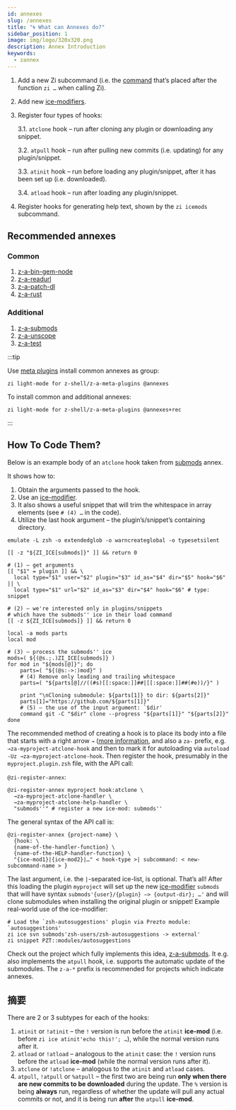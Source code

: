 ```yaml
---
id: annexes
slug: /annexes
title: "🌀 What can Annexes do?"
sidebar_position: 1
image: img/logo/320x320.png
description: Annex Introduction
keywords:
  - zannex
---
```


<!-- @format -->

1. Add a new Zi subcommand (i.e. the [command][1] that’s placed after the function `zi …` when calling Zi).

2. Add new [ice-modifiers][2].

3. Register four types of hooks:

   3.1. `atclone` hook – run after cloning any plugin or downloading any snippet.

   3.2. `atpull` hook – run after pulling new commits (i.e. updating) for any plugin/snippet.

   3.3. `atinit` hook – run before loading any plugin/snippet, after it has been set up (i.e. downloaded).

   3.4. `atload` hook – run after loading any plugin/snippet.

4. Register hooks for generating help text, shown by the `zi icemods` subcommand.

## Recommended annexes

### Common

1. [z-a-bin-gem-node][3]
2. [z-a-readurl][4]
3. [z-a-patch-dl][5]
4. [z-a-rust][6]

### Additional

1. [z-a-submods][7]
2. [z-a-unscope][8]
3. [z-a-test][9]

:::tip

Use [meta plugins][10] install common annexes as group:

```shell
zi light-mode for z-shell/z-a-meta-plugins @annexes
```

To install common and additional annexes:

```shell
zi light-mode for z-shell/z-a-meta-plugins @annexes+rec
```

:::

## How To Code Them?

Below is an example body of an `atclone` hook taken from [submods][7] annex.

It shows how to:

1. Obtain the arguments passed to the hook.
2. Use an [ice-modifier][2].
3. It also shows a useful snippet that will trim the whitespace in array elements (see `# (4) …` in the code).
4. Utilize the last hook argument – the plugin’s/snippet’s containing directory.

```shell
emulate -L zsh -o extendedglob -o warncreateglobal -o typesetsilent

[[ -z "${ZI_ICE[submods]}" ]] && return 0

# (1) – get arguments
[[ "$1" = plugin ]] && \
  local type="$1" user="$2" plugin="$3" id_as="$4" dir="$5" hook="$6" || \
  local type="$1" url="$2" id_as="$3" dir="$4" hook="$6" # type: snippet

# (2) – we're interested only in plugins/snippets
# which have the submods'' ice in their load command
[[ -z ${ZI_ICE[submods]} ]] && return 0

local -a mods parts
local mod

# (3) – process the submods'' ice
mods=( ${(@s.;.)ZI_ICE[submods]} )
for mod in "${mods[@]}"; do
    parts=( "${(@s:->:)mod}" )
    # (4) Remove only leading and trailing whitespace
    parts=( "${parts[@]//((#s)[[:space:]]##|[[:space:]]##(#e))/}" )

    print "\nCloning submodule: ${parts[1]} to dir: ${parts[2]}"
    parts[1]="https://github.com/${parts[1]}"
    # (5) – the use of the input argument: `$dir'
    command git -C "$dir" clone --progress "${parts[1]}" "${parts[2]}"
done
```

The recommended method of creating a hook is to place its body into a file that starts with a right arrow `→` ([more information][11], and also a `za-` prefix, e.g. `→za-myproject-atclone-hook` and then to mark it for autoloading via `autoload -Uz →za-myproject-atclone-hook`. Then register the hook, presumably in the `myproject.plugin.zsh` file, with the API call:

`@zi-register-annex`:

```shell
@zi-register-annex myproject hook:atclone \
  →za-myproject-atclone-handler \
  →za-myproject-atclone-help-handler \
  "submods''" # register a new ice-mod: submods''
```

The general syntax of the API call is:

```shell
@zi-register-annex {project-name} \
  {hook: \
  {name-of-the-handler-function} \
  {name-of-the-HELP-handler-function} \
  "{ice-mod1}|{ice-mod2}|…" < hook-type >| subcommand: < new-subcommand-name > }
```

The last argument, i.e. the `|`-separated ice-list, is optional. That’s all\! After this loading the plugin `myproject` will set up the new [ice-modifier][2] `submods` that will have syntax `submods'{user}/{plugin} –> {output-dir}; …'` and will clone submodules when installing the original plugin or snippet\! Example real-world use of the ice-modifier:

```shell
# Load the `zsh-autosuggestions' plugin via Prezto module: `autosuggestions'
zi ice svn submods'zsh-users/zsh-autosuggestions -> external'
zi snippet PZT::modules/autosuggestions
```

Check out the project which fully implements this idea, [z-a-submods][7]. It e.g. also implements the `atpull` hook, i.e. supports the automatic update of the submodules. The `z-a-*` prefix is recommended for projects which indicate annexes.

## 摘要

There are 2 or 3 subtypes for each of the hooks:

1. `atinit` or `!atinit` – the `!` version is run before the `atinit` **ice-mod** (i.e. before `zi ice atinit'echo this!'; …`), while the normal version runs after it.
2. `atload` or `!atload` – analogous to the `atinit` case: the `!` version runs before the `atload` **ice-mod** (while the normal version runs after it).
3. `atclone` or `!atclone` – analogous to the `atinit` and `atload` cases.
4. `atpull`, `!atpull` or `%atpull` – the first two are being run **only when there are new commits to be downloaded** during the update. The `%` version is being **always** run, regardless of whether the update will pull any actual commits or not, and it is being run **after** the `atpull` **ice-mod**.

<!-- end-of-file  -->

[1]: /docs/guides/commands
[2]: /docs/guides/syntax/ice-modifiers
[2]: /docs/guides/syntax/ice-modifiers
[3]: https://github.com/z-shell/z-a-bin-gem-node
[4]: https://github.com/z-shell/z-a-readurl
[5]: https://github.com/z-shell/z-a-patch-dl
[6]: https://github.com/z-shell/z-a-rust
[7]: https://github.com/z-shell/z-a-submods
[7]: https://github.com/z-shell/z-a-submods
[8]: https://github.com/z-shell/z-a-unscope
[9]: https://github.com/z-shell/z-a-test
[10]: /ecosystem/annexes/meta-plugins
[11]: /community/zsh_plugin_standard#the-proposed-function-name-prefixes
